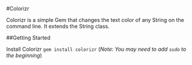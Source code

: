 #Colorizr

Colorizr is a simple Gem that changes the text color of any String on the command line. It extends the String class.

##Getting Started

Install Colorizr
`gem install colorizr` (_Note: You may need to add `sudo` to the beginning_)
